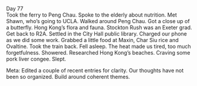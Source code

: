 Day 77  
Took the ferry to Peng Chau. Spoke to the elderly about nutrition. Met Shawn, who’s going to UCLA. Walked around Peng Chau. Got a close up of a butterfly. Hong Kong’s flora and fauna. Stockton Rush was an Exeter grad. Get back to R2A. Settled in the City Hall public library. Charged our phone as we did some work. Grabbed a little food at Maxin, Char Siu rice and Ovaltine. Took the train back. Fell asleep. The heat made us tired, too much forgetfulness. Showered. Researched Hong Kong’s beaches. Craving some pork liver congee. Slept.

Meta: Edited a couple of recent entries for clarity. Our thoughts have not been so organized. Build around coherent themes.